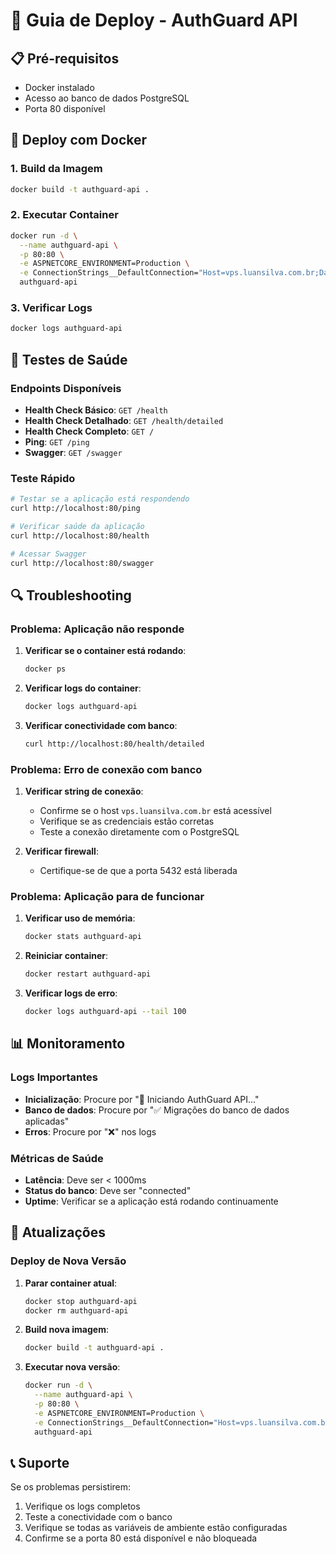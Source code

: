 # 🚀 Guia de Deploy - AuthGuard API

## 📋 Pré-requisitos

- Docker instalado
- Acesso ao banco de dados PostgreSQL
- Porta 80 disponível

## 🔧 Deploy com Docker

### 1. Build da Imagem

```bash
docker build -t authguard-api .
```

### 2. Executar Container

```bash
docker run -d \
  --name authguard-api \
  -p 80:80 \
  -e ASPNETCORE_ENVIRONMENT=Production \
  -e ConnectionStrings__DefaultConnection="Host=vps.luansilva.com.br;Database=authguard;Username=postgres;Password=72b09a20c609e6baa62d;Pooling=true;MinPoolSize=1;MaxPoolSize=20;ConnectionIdleLifetime=300;ConnectionPruningInterval=10" \
  authguard-api
```

### 3. Verificar Logs

```bash
docker logs authguard-api
```

## 🧪 Testes de Saúde

### Endpoints Disponíveis

- **Health Check Básico**: `GET /health`
- **Health Check Detalhado**: `GET /health/detailed`
- **Health Check Completo**: `GET /`
- **Ping**: `GET /ping`
- **Swagger**: `GET /swagger`

### Teste Rápido

```bash
# Testar se a aplicação está respondendo
curl http://localhost:80/ping

# Verificar saúde da aplicação
curl http://localhost:80/health

# Acessar Swagger
curl http://localhost:80/swagger
```

## 🔍 Troubleshooting

### Problema: Aplicação não responde

1. **Verificar se o container está rodando**:
   ```bash
   docker ps
   ```

2. **Verificar logs do container**:
   ```bash
   docker logs authguard-api
   ```

3. **Verificar conectividade com banco**:
   ```bash
   curl http://localhost:80/health/detailed
   ```

### Problema: Erro de conexão com banco

1. **Verificar string de conexão**:
   - Confirme se o host `vps.luansilva.com.br` está acessível
   - Verifique se as credenciais estão corretas
   - Teste a conexão diretamente com o PostgreSQL

2. **Verificar firewall**:
   - Certifique-se de que a porta 5432 está liberada

### Problema: Aplicação para de funcionar

1. **Verificar uso de memória**:
   ```bash
   docker stats authguard-api
   ```

2. **Reiniciar container**:
   ```bash
   docker restart authguard-api
   ```

3. **Verificar logs de erro**:
   ```bash
   docker logs authguard-api --tail 100
   ```

## 📊 Monitoramento

### Logs Importantes

- **Inicialização**: Procure por "🚀 Iniciando AuthGuard API..."
- **Banco de dados**: Procure por "✅ Migrações do banco de dados aplicadas"
- **Erros**: Procure por "❌" nos logs

### Métricas de Saúde

- **Latência**: Deve ser < 1000ms
- **Status do banco**: Deve ser "connected"
- **Uptime**: Verificar se a aplicação está rodando continuamente

## 🔄 Atualizações

### Deploy de Nova Versão

1. **Parar container atual**:
   ```bash
   docker stop authguard-api
   docker rm authguard-api
   ```

2. **Build nova imagem**:
   ```bash
   docker build -t authguard-api .
   ```

3. **Executar nova versão**:
   ```bash
   docker run -d \
     --name authguard-api \
     -p 80:80 \
     -e ASPNETCORE_ENVIRONMENT=Production \
     -e ConnectionStrings__DefaultConnection="Host=vps.luansilva.com.br;Database=authguard;Username=postgres;Password=72b09a20c609e6baa62d;Pooling=true;MinPoolSize=1;MaxPoolSize=20;ConnectionIdleLifetime=300;ConnectionPruningInterval=10" \
     authguard-api
   ```

## 📞 Suporte

Se os problemas persistirem:

1. Verifique os logs completos
2. Teste a conectividade com o banco
3. Verifique se todas as variáveis de ambiente estão configuradas
4. Confirme se a porta 80 está disponível e não bloqueada 